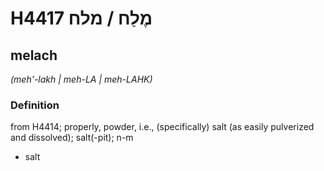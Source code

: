 # H4417 מֶלַח / מלח

## melach

_(meh'-lakh | meh-LA | meh-LAHK)_

### Definition

from H4414; properly, powder, i.e., (specifically) salt (as easily pulverized and dissolved); salt(-pit); n-m

- salt
